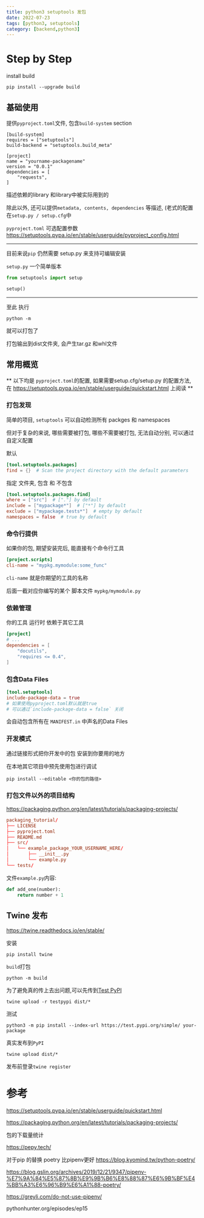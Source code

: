 ```yaml
---
title: python3 setuptools 发包
date: 2022-07-23
tags: [python3, setuptools]
category: [backend,python3]
---
```


# Step by Step

install build

```
pip install --upgrade build
```

## 基础使用

提供`pyproject.toml`文件, 包含`build-system` section

``` 例子
[build-system]
requires = ["setuptools"]
build-backend = "setuptools.build_meta"

[project]
name = "yourname-packagename"
version = "0.0.1"
dependencies = [
    "requests",
]
```

<!--more-->

描述依赖的library 和library中被实际用到的

除此以外, 还可以提供`metadata, contents, dependencies` 等描述, (老式的配置在`setup.py / setup.cfg`中

`pyproject.toml` 可选配置参数 https://setuptools.pypa.io/en/stable/userguide/pyproject_config.html

---

目前来说`pip` 仍然需要 setup.py 来支持可编辑安装

`setup.py` 一个简单版本

```py
from setuptools import setup

setup()
```

---

至此 执行

```
python -m
```

就可以打包了

打包输出到dist文件夹, 会产生tar.gz 和whl文件

## 常用概览

** 以下均是 `pyproject.toml`的配置, 如果需要setup.cfg/setup.py 的配置方法, 在 https://setuptools.pypa.io/en/stable/userguide/quickstart.html 上阅读 **

### 打包发现

简单的项目, `setuptools` 可以自动检测所有 packges 和 namespaces

但对于复杂的来说, 哪些需要被打包, 哪些不需要被打包, 无法自动分别, 可以通过自定义配置

默认

```toml
[tool.setuptools.packages]
find = {}  # Scan the project directory with the default parameters
```

指定 文件夹, 包含 和 不包含

```toml
[tool.setuptools.packages.find]
where = ["src"]  # ["."] by default
include = ["mypackage*"]  # ["*"] by default
exclude = ["mypackage.tests*"]  # empty by default
namespaces = false  # true by default
```

### 命令行提供

如果你的包, 期望安装完后, 能直接有个命令行工具

```toml
[project.scripts]
cli-name = "mypkg.mymodule:some_func"
```

`cli-name` 就是你期望的工具的名称

后面一截对应你编写的某个 脚本文件 `mypkg/mymodule.py`

### 依赖管理

你的工具 运行时 依赖于其它工具

```toml
[project]
# ...
dependencies = [
    "docutils",
    "requires <= 0.4",
]
```

### 包含Data Files

```toml
[tool.setuptools]
include-package-data = true
# 如果使用pyproject.toml默认就是true
# 可以通过`include-package-data = false` 关闭
```

会自动包含所有在 `MANIFEST.in` 中声名的Data Files

### 开发模式

通过链接形式把你开发中的包 安装到你要用的地方

在本地其它项目中预先使用包进行调试

```
pip install --editable <你的包的路径>
```

### 打包文件以外的项目结构

https://packaging.python.org/en/latest/tutorials/packaging-projects/

```toml
packaging_tutorial/
├── LICENSE
├── pyproject.toml
├── README.md
├── src/
│   └── example_package_YOUR_USERNAME_HERE/
│       ├── __init__.py
│       └── example.py
└── tests/
```

文件`example.py`内容:

```py
def add_one(number):
    return number + 1
```


## Twine 发布

https://twine.readthedocs.io/en/stable/

安装

```
pip install twine
```

`build`打包

```
python -m build
```

为了避免真的传上去出问题,可以先传到[Test PyPI](https://packaging.python.org/en/latest/guides/using-testpypi/)

```
twine upload -r testpypi dist/*
```

测试

```
python3 -m pip install --index-url https://test.pypi.org/simple/ your-package
```

真实发布到`PyPI`

```
twine upload dist/*
```

发布前登录`twine register`


# 参考

https://setuptools.pypa.io/en/stable/userguide/quickstart.html

https://packaging.python.org/en/latest/tutorials/packaging-projects/

包的下载量统计

https://pepy.tech/

对于pip 的替换 poetry 比pipenv更好 https://blog.kyomind.tw/python-poetry/

https://blog.gslin.org/archives/2019/12/21/9347/pipenv-%E7%9A%84%E5%87%8B%E9%9B%B6%E8%88%87%E6%9B%BF%E4%BB%A3%E6%96%B9%E6%A1%88-poetry/

https://greyli.com/do-not-use-pipenv/

pythonhunter.org/episodes/ep15
